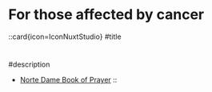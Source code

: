 # For those affected by cancer

  ::card{icon=IconNuxtStudio}
  #title
  #
  #description
  - [Norte Dame Book of Prayer](/docs/norte_dame_book_of_prayer.pdf)
  ::